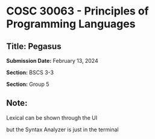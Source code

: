 # COSC 30063 - Principles of Programming Languages

## Title: Pegasus

**Submission Date:** February 13, 2024

**Section:** BSCS 3-3

**Section:** Group 5

## Note:

Lexical can be shown through the UI

but the Syntax Analyzer is just in the terminal






